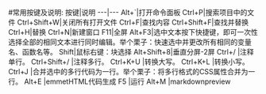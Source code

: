 #常用按键及说明:
按键|说明
---|---
Alt+`|打开命令面板
Ctrl+P|搜索项目中的文件
Ctrl+Shift+W|关闭所有打开文件
Ctrl+F|查找内容
Ctrl+Shift+F|查找并替换
Ctrl+H|替换
Ctrl+N|新建窗口
F11|全屏
Alt+F3|选中文本按下快捷键，即可一次性选择全部的相同文本进行同时编辑。举个栗子：快速选中并更改所有相同的变量名、函数名等。
Shift|鼠标右键：块选择
Alt+Shift+8|垂直分屏-2屏
Ctrl+/ |注释单行。
Ctrl+Shift+/ |注释多行。
Ctrl+K+U |转换大写。
Ctrl+K+L |转换小写。
Ctrl+J |合并选中的多行代码为一行。举个栗子：将多行格式的CSS属性合并为一行。
Alt+E   |emmetHTML代码生成
F5  |运行
Alt+M |markdownpreview